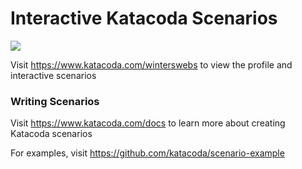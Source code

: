 # Interactive Katacoda Scenarios

[![](http://shields.katacoda.com/katacoda/winterswebs/count.svg)](https://www.katacoda.com/winterswebs "Get your profile on Katacoda.com")

Visit https://www.katacoda.com/winterswebs to view the profile and interactive scenarios

### Writing Scenarios
Visit https://www.katacoda.com/docs to learn more about creating Katacoda scenarios

For examples, visit https://github.com/katacoda/scenario-example
